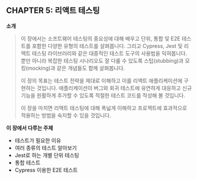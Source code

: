 ## CHAPTER 5: 리액트 테스팅

**소개**

> 이 장에서는 소프트웨어 테스팅의 중요성에 대해 배우고 단위, 통합 및 E2E 테스트를 포함한 다양한 유형의 테스트를 살펴봅니다. 그리고 Cypress, Jest 및 리액트 테스팅 라이브러리와 같은 대중적인 테스트 도구의 사용법을 익혀봅니다. 뿐만 아니라 복잡한 테스팅 시나리오도 잘 다룰 수 있도록 스텁(stubbing)과 모킹(mocking)과 같은 개념들도 함께 살펴봅니다.
>
> 이 장의 목표는 테스트 전략을 제대로 이해하고 이를 리액트 애플리케이션에 구현하는 것입니다. 애플리케이션이 버그와 회귀 테스트에 유연하게 대응하고 신규 기능을 원활하게 추가할 수 있도록 적절한 테스트 코드를 작성해 볼 것입니다.
>
> 이 장을 마치면 리액트 테스팅에 대해 폭넓게 이해하고 프로젝트에 효과적으로 적용하는 방법을 숙지할 수 있을 것입니다.

**이 장에서 다루는 주제**

- 테스트가 필요한 이유
- 여러 종류의 테스트 알아보기
- Jest로 하는 개별 단위 테스팅
- 통합 테스트
- Cypress 이용한 E2E 테스트
